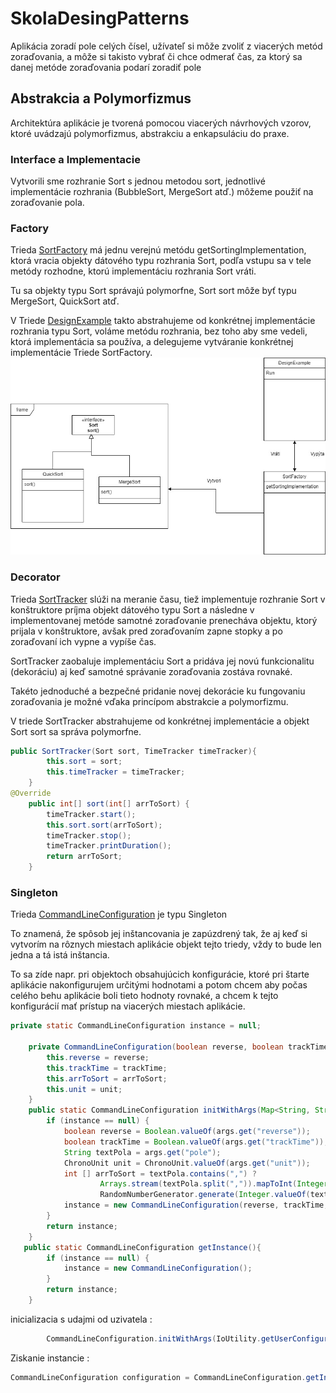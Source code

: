 # SkolaDesingPatterns

Aplikácia zoradí pole celých čísel, užívateľ si môže zvoliť z viacerých metód zoraďovania, a môže si takisto vybrať či chce odmerať čas, za ktorý sa danej metóde zoraďovania podarí zoradiť pole

## Abstrakcia a Polymorfizmus

Architektúra aplikácie je tvorená pomocou viacerých návrhových vzorov, ktoré uvádzajú polymorfizmus, abstrakciu a enkapsuláciu do praxe.

### Interface a Implementacie



Vytvorili sme rozhranie Sort s jednou metodou sort, jednotlivé implementácie rozhrania (BubbleSort, MergeSort atď.) môžeme použiť na zoraďovanie pola.

### Factory

Trieda [SortFactory](https://github.com/Jozef63/SkolaDesingPatterns/blob/master/src/sk/euba/tajj/cviko/sort/SortFactory.java) má jednu verejnú metódu getSortingImplementation, 
ktorá vracia objekty dátového typu rozhrania Sort, podľa vstupu sa v tele metódy rozhodne, ktorú implementáciu rozhrania Sort vráti.

Tu sa objekty typu Sort správajú polymorfne, Sort sort môže byť typu MergeSort, QuickSort atď.

V Triede [DesignExample](https://github.com/Jozef63/SkolaDesingPatterns/blob/master/src/sk/euba/tajj/cviko/DesignExample.java) takto abstrahujeme od konkrétnej implementácie 
rozhrania typu Sort, voláme metódu rozhrania, bez toho aby sme vedeli, ktorá implementácia sa používa, a delegujeme vytváranie konkrétnej implementácie Triede SortFactory. 
![alt text](https://github.com/Jozef63/SkolaDesingPatterns/blob/master/Untitled%20Diagram.jpg)


### Decorator

Trieda [SortTracker](https://github.com/Jozef63/SkolaDesingPatterns/blob/master/src/sk/euba/tajj/cviko/sort/SortTracker.java) slúži na meranie času, tiež implementuje rozhranie Sort
v konštruktore príjma objekt dátového typu Sort a následne v implementovanej metóde samotné zoraďovanie prenecháva objektu, ktorý prijala v konštruktore, avšak pred zoraďovaním zapne stopky
a po zoraďovaní ich vypne a vypíše čas.

SortTracker zaobaluje implementáciu Sort a pridáva jej novú funkcionalitu (dekoráciu) aj keď samotné správanie zoraďovania zostáva rovnaké.

Takéto jednoduché a bezpečné pridanie novej dekorácie ku fungovaniu zoraďovania je možné vďaka princípom abstrakcie a polymorfizmu. 

V triede SortTracker abstrahujeme od konkrétnej implementácie a objekt Sort sort sa správa polymorfne.


```Java
public SortTracker(Sort sort, TimeTracker timeTracker){
        this.sort = sort;
        this.timeTracker = timeTracker;
    }
@Override
    public int[] sort(int[] arrToSort) {
        timeTracker.start();
        this.sort.sort(arrToSort);
        timeTracker.stop();
        timeTracker.printDuration();
        return arrToSort;
    }
```

### Singleton

Trieda [CommandLineConfiguration](https://github.com/Jozef63/SkolaDesingPatterns/blob/master/src/sk/euba/tajj/cviko/configuration/CommandLineConfiguration.java) je typu Singleton

To znamená, že spôsob jej inštancovania je zapúzdrený tak, že aj keď si vytvorím na rôznych miestach aplikácie objekt tejto triedy, vždy to bude len jedna a tá istá inštancia.

To sa zíde napr. pri objektoch obsahujúcich konfigurácie, ktoré pri štarte aplikácie nakonfigurujem určitými hodnotami a potom chcem aby počas celého behu aplikácie boli tieto hodnoty rovnaké,
a chcem k tejto konfigurácií mať prístup na viacerých miestach aplikácie.

```Java
private static CommandLineConfiguration instance = null;

    private CommandLineConfiguration(boolean reverse, boolean trackTime, int [] arrToSort, ChronoUnit unit){
        this.reverse = reverse;
        this.trackTime = trackTime;
        this.arrToSort = arrToSort;
        this.unit = unit;
    }
    public static CommandLineConfiguration initWithArgs(Map<String, String> args) {
        if (instance == null) {
            boolean reverse = Boolean.valueOf(args.get("reverse"));
            boolean trackTime = Boolean.valueOf(args.get("trackTime"));
            String textPola = args.get("pole");
            ChronoUnit unit = ChronoUnit.valueOf(args.get("unit"));
            int [] arrToSort = textPola.contains(",") ?
                    Arrays.stream(textPola.split(",")).mapToInt(Integer::parseInt).toArray() :
                    RandomNumberGenerator.generate(Integer.valueOf(textPola));
            instance = new CommandLineConfiguration(reverse, trackTime, arrToSort, unit);
        }
        return instance;
    }
   public static CommandLineConfiguration getInstance(){
        if (instance == null) {
            instance = new CommandLineConfiguration();
        }
        return instance;
    }
```

inicializacia s udajmi od uzivatela : 
``` Java
        CommandLineConfiguration.initWithArgs(IoUtility.getUserConfiguration());
```

Ziskanie instancie : 
``` Java
CommandLineConfiguration configuration = CommandLineConfiguration.getInstance();
```
